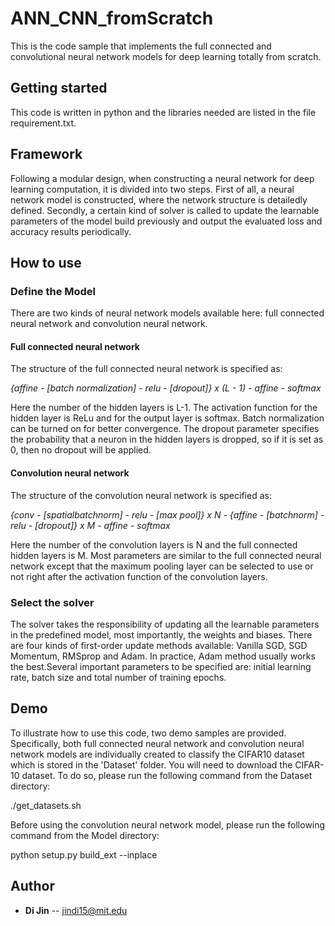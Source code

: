 # ANN_CNN_fromScratch
This is the code sample that implements the full connected and convolutional neural network models for deep learning totally from scratch.

## Getting started
This code is written in python and the libraries needed are listed in the file requirement.txt.

## Framework
Following a modular design, when constructing a neural network for deep learning computation, it is divided into two steps. First of all, a neural network model is constructed, where the network structure is detailedly defined. Secondly, a certain kind of solver is called to update the learnable parameters of the model build previously and output the evaluated loss and accuracy results periodically.

## How to use
### Define the Model
There are two kinds of neural network models available here: full connected neural network and convolution neural network.

#### Full connected neural network
The structure of the full connected neural network is specified as:

 *{affine - [batch normalization] - relu - [dropout]} x (L - 1) - affine - softmax*
  
Here the number of the hidden layers is L-1. The activation function for the hidden layer is ReLu and for the output layer is softmax. Batch normalization can be turned on for better convergence. The dropout parameter specifies the probability that a neuron in the hidden layers is dropped, so if it is set as 0, then no dropout will be applied.
#### Convolution neural network
The structure of the convolution neural network is specified as:

 *{conv - [spatialbatchnorm] - relu - [max pool]} x N - {affine - [batchnorm] - relu - [dropout]} x M - affine - softmax*
 
 Here the number of the convolution layers is N and the full connected hidden layers is M. Most parameters are similar to the full connected neural network except that the maximum pooling layer can be selected to use or not right after the activation function of the convolution layers.

### Select the solver
The solver takes the responsibility of updating all the learnable parameters in the predefined model, most importantly, the weights and biases. There are four kinds of first-order update methods available: Vanilla SGD, SGD Momentum, RMSprop and Adam. In practice, Adam method usually works the best.Several important parameters to be specified are: initial learning rate, batch size and total number of training epochs. 

## Demo
To illustrate how to use this code, two demo samples are provided. Specifically, both full connected neural network and convolution neural network models are individually created to classify the CIFAR10 dataset which is stored in the 'Dataset' folder. You will need to download the CIFAR-10 dataset. To do so, please run the following command from the Dataset directory:

./get_datasets.sh

Before using the convolution neural network model, please run the following command from the Model directory:

python setup.py build_ext --inplace

## Author
- **Di Jin** -- jindi15@mit.edu
